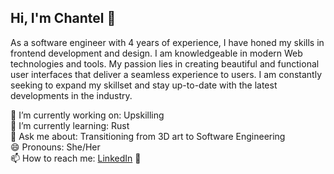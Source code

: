 ## Hi, I'm Chantel 👋
As a software engineer with 4 years of experience, I have honed my skills in frontend development and design. I am knowledgeable in modern Web technologies and tools. My passion lies in creating beautiful and functional user interfaces that deliver a seamless experience to users. I am constantly seeking to expand my skillset and stay up-to-date with the latest developments in the industry.

🔭 I’m currently working on: Upskilling<br>
🌱 I’m currently learning: Rust <br>
💬 Ask me about: Transitioning from 3D art to Software Engineering<br>
😄 Pronouns: She/Her<br>
📫 How to reach me: [LinkedIn](https://www.linkedin.com/in/chantel-punt-2805a9189/) 💼

<!--
**Chantelsky/Chantelsky** is a ✨ _special_ ✨ repository because its `README.md` (this file) appears on your GitHub profile.

Here are some ideas to get you started:

🔭 I’m currently working on: A freelance app design project
🌱 I’m currently learning: AWS and all things "Cloud"
💬 Ask me about: My experience doing a coding bootcamp and starting a career in tech.
😄 Pronouns: She/Her
📫 How to reach me: LinkedIn 💼
